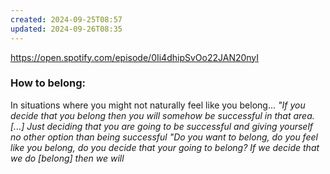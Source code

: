 ```yaml
---
created: 2024-09-25T08:57
updated: 2024-09-26T08:35
---
```

https://open.spotify.com/episode/0Ii4dhipSvOo22JAN20nyI

### How to belong:
In situations where you might not naturally feel like you belong... 
*"If you decide that you belong then you will somehow be successful in that area. [...] Just deciding that you are going to be successful and giving yourself no other option than being successful*
*"Do you want to belong, do you feel like you belong, do you decide that your going to belong?*
*If we decide that we do [belong] then we will*